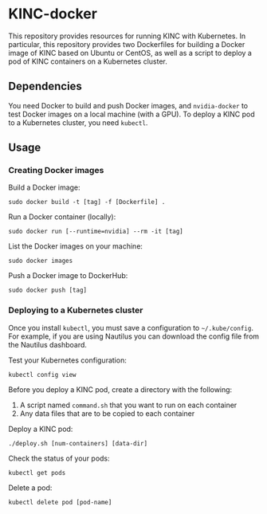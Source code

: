 # KINC-docker

This repository provides resources for running KINC with Kubernetes. In particular, this repository provides two Dockerfiles for building a Docker image of KINC based on Ubuntu or CentOS, as well as a script to deploy a pod of KINC containers on a Kubernetes cluster.

## Dependencies

You need Docker to build and push Docker images, and `nvidia-docker` to test Docker images on a local machine (with a GPU). To deploy a KINC pod to a Kubernetes cluster, you need `kubectl`.

## Usage

### Creating Docker images

Build a Docker image:
```
sudo docker build -t [tag] -f [Dockerfile] .
```

Run a Docker container (locally):
```
sudo docker run [--runtime=nvidia] --rm -it [tag]
```

List the Docker images on your machine:
```
sudo docker images
```

Push a Docker image to DockerHub:
```
sudo docker push [tag]
```

### Deploying to a Kubernetes cluster

Once you install `kubectl`, you must save a configuration to `~/.kube/config`. For example, if you are using Nautilus you can download the config file from the Nautilus dashboard.

Test your Kubernetes configuration:
```
kubectl config view
```

Before you deploy a KINC pod, create a directory with the following:
1. A script named `command.sh` that you want to run on each container
2. Any data files that are to be copied to each container

Deploy a KINC pod:
```
./deploy.sh [num-containers] [data-dir]
```

Check the status of your pods:
```
kubectl get pods
```

Delete a pod:
```
kubectl delete pod [pod-name]
```
